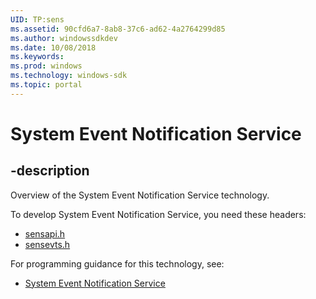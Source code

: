 ```yaml
---
UID: TP:sens
ms.assetid: 90cfd6a7-8ab8-37c6-ad62-4a2764299d85
ms.author: windowssdkdev
ms.date: 10/08/2018
ms.keywords: 
ms.prod: windows
ms.technology: windows-sdk
ms.topic: portal
---
```


# System Event Notification Service

## -description

Overview of the System Event Notification Service technology.

To develop System Event Notification Service, you need these headers:

 * [sensapi.h](../sensapi/index.md)
 * [sensevts.h](../sensevts/index.md)

For programming guidance for this technology, see:
* [System Event Notification Service](/windows/desktop/sens)

